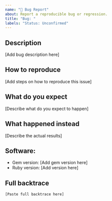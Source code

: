 ```yaml
---
name: "🐛 Bug Report"
about: Report a reproducible bug or regression.
title: "Bug: "
labels: "Status: Unconfirmed"
---
```


<!--
  - Please provide a clear and concise description of what the bug is.
  - If possible, add an example reproducing your issue.
  - Please test using the latest version of lsd
    to make sure your issue has not already been fixed.
-->

## Description

[Add bug description here]

## How to reproduce

[Add steps on how to reproduce this issue]

## What do you expect

[Describe what do you expect to happen]

## What happened instead

[Describe the actual results]

## Software:

- Gem version: [Add gem version here]
- Ruby version: [Add version here]

## Full backtrace

```text
[Paste full backtrace here]
```
